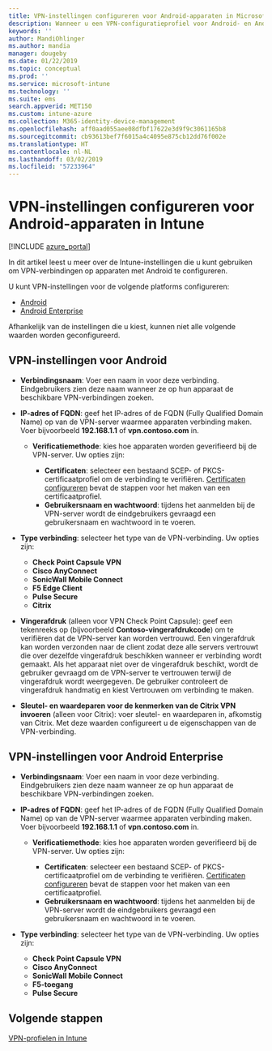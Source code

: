 ```yaml
---
title: VPN-instellingen configureren voor Android-apparaten in Microsoft Intune - Azure | Microsoft Docs
description: Wanneer u een VPN-configuratieprofiel voor Android- en Android for Work-apparaten wilt maken, voert u de naam van de verbinding, het IP-adres of de FQDN-naam van de VPN-server in, kiest u de wijze waarop gebruikers bij de VPN-server moeten verifiëren en kiest u vervolgens Citrix, SonicWall, Check Point Capsule, Pulse Secure en Microsoft Edge-verbindingstypen.
keywords: ''
author: MandiOhlinger
ms.author: mandia
manager: dougeby
ms.date: 01/22/2019
ms.topic: conceptual
ms.prod: ''
ms.service: microsoft-intune
ms.technology: ''
ms.suite: ems
search.appverid: MET150
ms.custom: intune-azure
ms.collection: M365-identity-device-management
ms.openlocfilehash: aff0aad055aee08dfbf17622e3d9f9c3061165b8
ms.sourcegitcommit: cb93613bef7f6015a4c4095e875cb12dd76f002e
ms.translationtype: HT
ms.contentlocale: nl-NL
ms.lasthandoff: 03/02/2019
ms.locfileid: "57233964"
---
```

# <a name="configure-vpn-settings-for-devices-running-android-in-intune"></a>VPN-instellingen configureren voor Android-apparaten in Intune

[!INCLUDE [azure_portal](./includes/azure_portal.md)]

In dit artikel leest u meer over de Intune-instellingen die u kunt gebruiken om VPN-verbindingen op apparaten met Android te configureren.

U kunt VPN-instellingen voor de volgende platforms configureren:

- [Android](#android-vpn-settings)
- [Android Enterprise](#android-enterprise-vpn-settings)

Afhankelijk van de instellingen die u kiest, kunnen niet alle volgende waarden worden geconfigureerd.

## <a name="android-vpn-settings"></a>VPN-instellingen voor Android

- **Verbindingsnaam**: Voer een naam in voor deze verbinding. Eindgebruikers zien deze naam wanneer ze op hun apparaat de beschikbare VPN-verbindingen zoeken.
- **IP-adres of FQDN**: geef het IP-adres of de FQDN (Fully Qualified Domain Name) op van de VPN-server waarmee apparaten verbinding maken. Voer bijvoorbeeld **192.168.1.1** of **vpn.contoso.com** in.

  - **Verificatiemethode**: kies hoe apparaten worden geverifieerd bij de VPN-server. Uw opties zijn:

    - **Certificaten**: selecteer een bestaand SCEP- of PKCS-certificaatprofiel om de verbinding te verifiëren. [Certificaten configureren](certificates-configure.md) bevat de stappen voor het maken van een certificaatprofiel.
    - **Gebruikersnaam en wachtwoord**: tijdens het aanmelden bij de VPN-server wordt de eindgebruikers gevraagd een gebruikersnaam en wachtwoord in te voeren.

- **Type verbinding**: selecteer het type van de VPN-verbinding. Uw opties zijn:

  - **Check Point Capsule VPN**
  - **Cisco AnyConnect**
  - **SonicWall Mobile Connect**
  - **F5 Edge Client**
  - **Pulse Secure**
  - **Citrix**

- **Vingerafdruk** (alleen voor VPN Check Point Capsule): geef een tekenreeks op (bijvoorbeeld **Contoso-vingerafdrukcode**) om te verifiëren dat de VPN-server kan worden vertrouwd. Een vingerafdruk kan worden verzonden naar de client zodat deze alle servers vertrouwt die over dezelfde vingerafdruk beschikken wanneer er verbinding wordt gemaakt. Als het apparaat niet over de vingerafdruk beschikt, wordt de gebruiker gevraagd om de VPN-server te vertrouwen terwijl de vingerafdruk wordt weergegeven. De gebruiker controleert de vingerafdruk handmatig en kiest Vertrouwen om verbinding te maken.
- **Sleutel- en waardeparen voor de kenmerken van de Citrix VPN invoeren** (alleen voor Citrix): voer sleutel- en waardeparen in, afkomstig van Citrix. Met deze waarden configureert u de eigenschappen van de VPN-verbinding.

## <a name="android-enterprise-vpn-settings"></a>VPN-instellingen voor Android Enterprise

- **Verbindingsnaam**: Voer een naam in voor deze verbinding. Eindgebruikers zien deze naam wanneer ze op hun apparaat de beschikbare VPN-verbindingen zoeken.
- **IP-adres of FQDN**: geef het IP-adres of de FQDN (Fully Qualified Domain Name) op van de VPN-server waarmee apparaten verbinding maken. Voer bijvoorbeeld **192.168.1.1** of **vpn.contoso.com** in.

  - **Verificatiemethode**: kies hoe apparaten worden geverifieerd bij de VPN-server. Uw opties zijn:
  
    - **Certificaten**: selecteer een bestaand SCEP- of PKCS-certificaatprofiel om de verbinding te verifiëren. [Certificaten configureren](certificates-configure.md) bevat de stappen voor het maken van een certificaatprofiel.
    - **Gebruikersnaam en wachtwoord**: tijdens het aanmelden bij de VPN-server wordt de eindgebruikers gevraagd een gebruikersnaam en wachtwoord in te voeren.

- **Type verbinding**: selecteer het type van de VPN-verbinding. Uw opties zijn:

  - **Check Point Capsule VPN**
  - **Cisco AnyConnect**
  - **SonicWall Mobile Connect**
  - **F5-toegang**
  - **Pulse Secure**

## <a name="next-steps"></a>Volgende stappen
[VPN-profielen in Intune](vpn-settings-configure.md)
